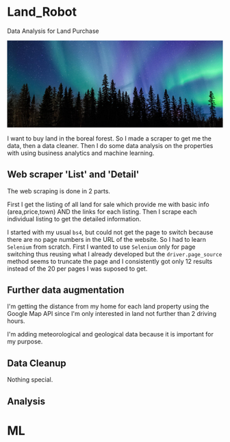 # Land_Robot
Data Analysis for Land Purchase

![Boreal Forest](/media/myboreal.jpg)

I want to buy land in the boreal forest. So I made a scraper to get me the data, then a data cleaner. Then I do some data analysis on the properties with using business analytics and machine learning. 

## Web scraper 'List' and 'Detail'

The web scraping is done in 2 parts.

First I get the listing of all land for sale which provide me with basic info (area,price,town) AND the links for each listing. Then I scrape each individual listing to get the detailed information.

I started with my usual `bs4`, but could not get the page to switch because there are no page numbers in the URL of the website. So I had to learn `Selenium` from scratch. First I wanted to use `Selenium` only for page switching thus reusing what I already developed but the `driver.page_source` method seems to truncate the page and I consistently got only 12 results instead of the 20 per pages I was suposed to get.

## Further data augmentation

I'm getting the distance from my home for each land property using the Google Map API since I'm only interested in land not further than 2 driving hours. 

I'm adding meteorological and geological data because it is important for my purpose.


## Data Cleanup

Nothing special.


## Analysis


# ML

